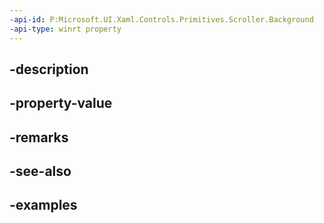 ```yaml
---
-api-id: P:Microsoft.UI.Xaml.Controls.Primitives.Scroller.Background
-api-type: winrt property
---
```


## -description

## -property-value

## -remarks

## -see-also

## -examples


